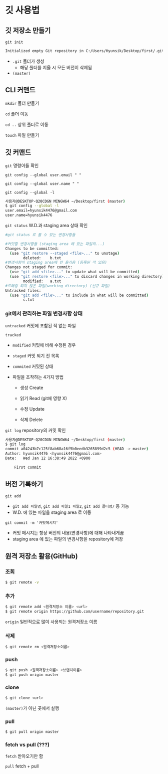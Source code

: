 # 깃 사용법

## 깃 저장소 만들기

`git init`

``` bash 
Initialized empty Git repository in C:/Users/Hyunsik/Desktop/first/.git/
```

* `.git` 폴더가 생성
  * 해당 폴더를 지울 시 모든 버전이 삭제됨
* `(master)`



## CLI 커맨드

`mkdir` 폴더 만들기

`cd` 폴더 이동

`cd ..`  상위 폴더로 이동

`touch` 파일 만들기



## 깃 커맨드

`git` 명령어들 확인

`git config --global user.email " "`

`git config --global user.name " "`



`git config --global -l`

```bash
사용자@DESKTOP-Q20CDGN MINGW64 ~/Desktop/first (master)
$ git config --global -l
user.email=hyunsik4476@gmail.com
user.name=hyunsik4476
```



`git status` W.D.과 staging area 상태 확인

``` bash
#git status 로 볼 수 있는 변경사항들

#커밋할 변경사항들 (staging area 에 있는 파일의...)
Changes to be committed:
  (use "git restore --staged <file>..." to unstage)
        deleted:    b.txt
#변경사항이 staging area에 안 올라옴 (등록된 적 있음)
Changes not staged for commit:
  (use "git add <file>..." to update what will be committed)
  (use "git restore <file>..." to discard changes in working directory)
        modified:   a.txt
#트래킹 되지 않은 파일(working directory) (신규 파일)
Untracked files:
  (use "git add <file>..." to include in what will be committed)
        c.txt
```

### git에서 관리하는 파일 변경사항 상태

`untracked` 커밋에 포함된 적 없는 파일

`tracked`

* `modified` 커밋에 비해 수정된 경우

* `staged` 커밋 되기 전 목록

* `commited` 커밋된 상태



* 파일을 조작하는 4가지 방법

  * 생성 Create

  * 읽기 Read (git에 영향 X)

  * 수정 Update

  * 삭제 Delete



`git log` repository의 커밋 확인

```bash
사용자@DESKTOP-Q20CDGN MINGW64 ~/Desktop/first (master)
$ git log
commit a04243b7c125f8ab68a16f5b0eedb3265899d2c5 (HEAD -> master)
Author: hyunsik4476 <hyunsik4476@gmail.com>
Date:   Wed Jan 12 16:38:49 2022 +0900

    First commit
```



## 버전 기록하기

`git add `  

* `git add 파일명`, `git add 파일1 파일2`, `git add 폴더명/` 등 가능
* W.D. 에 있는 파일을 staging area 로 이동

`git commit -m '커밋메시지'`

* 커밋 메시지는 항상 버전의 내용(변경사항)에 대해 나타내게끔
* staging area 에 있는 파일의 변경사항을 repository에 저장



## 원격 저장소 활용(GitHub)

### 조회

```bash
$ git remote -v
```

### 추가

```bash
$ git remote add <원격저장소 이름> <url>
$ git remote origin https://github.com/username/repository.git
```

`origin` 일반적으로 많이 사용되는 원격저장소 이름

### 삭제

```bash
$ git remote rm <원격저장소이름>
```

### push

```bash
$ git push <원격저장소이름> <브랜치이름>
$ git push origin master
```

### clone

```bash
$ git clone <url>
```

`(master)`가 아닌 곳에서 실행

### pull

```bash
$ git pull origin master
```

### fetch vs pull (???)

`fetch` 받아오기만 함

`pull` fetch + pull